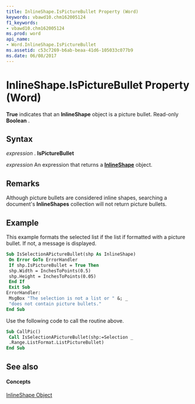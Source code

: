 ```yaml
---
title: InlineShape.IsPictureBullet Property (Word)
keywords: vbawd10.chm162005124
f1_keywords:
- vbawd10.chm162005124
ms.prod: word
api_name:
- Word.InlineShape.IsPictureBullet
ms.assetid: c53c7269-b6ab-beaa-41d6-105033c077b9
ms.date: 06/08/2017
---
```



# InlineShape.IsPictureBullet Property (Word)

 **True** indicates that an **InlineShape** object is a picture bullet. Read-only **Boolean** .


## Syntax

 _expression_ . **IsPictureBullet**

 _expression_ An expression that returns a **[InlineShape](Word.InlineShape.md)** object.


## Remarks

Although picture bullets are considered inline shapes, searching a document's  **InlineShapes** collection will not return picture bullets.


## Example

This example formats the selected list if the list if formatted with a picture bullet. If not, a message is displayed.


```vb
Sub IsSelectionAPictureBullet(shp As InlineShape) 
 On Error GoTo ErrorHandler 
 If shp.IsPictureBullet = True Then 
 shp.Width = InchesToPoints(0.5) 
 shp.Height = InchesToPoints(0.05) 
 End If 
 Exit Sub 
ErrorHandler: 
 MsgBox "The selection is not a list or " &; _ 
 "does not contain picture bullets." 
End Sub
```

Use the following code to call the routine above.




```vb
Sub CallPic() 
 Call IsSelectionAPictureBullet(shp:=Selection _ 
 .Range.ListFormat.ListPictureBullet) 
End Sub
```


## See also


#### Concepts


[InlineShape Object](Word.InlineShape.md)

